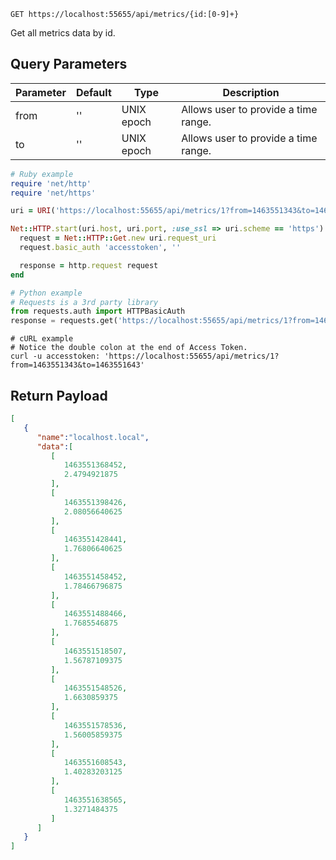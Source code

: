 `GET https://localhost:55655/api/metrics/{id:[0-9]+}`

Get all metrics data by id.


## Query Parameters

Parameter | Default | Type | Description
--------- | ------- | ---- | -----------
from | '' | UNIX epoch | Allows user to provide a time range.
to | '' | UNIX epoch | Allows user to provide a time range.

```ruby
# Ruby example
require 'net/http'
require 'net/https'

uri = URI('https://localhost:55655/api/metrics/1?from=1463551343&to=1463551643')

Net::HTTP.start(uri.host, uri.port, :use_ssl => uri.scheme == 'https') do |http|
  request = Net::HTTP::Get.new uri.request_uri
  request.basic_auth 'accesstoken', ''

  response = http.request request
end
```

```python
# Python example
# Requests is a 3rd party library
from requests.auth import HTTPBasicAuth
response = requests.get('https://localhost:55655/api/metrics/1?from=1463551343&to=1463551643', auth=HTTPBasicAuth('accesstoken', ''))
```

```shell
# cURL example
# Notice the double colon at the end of Access Token.
curl -u accesstoken: 'https://localhost:55655/api/metrics/1?from=1463551343&to=1463551643'
```

## Return Payload

```json
[
   {
      "name":"localhost.local",
      "data":[
         [
            1463551368452,
            2.4794921875
         ],
         [
            1463551398426,
            2.08056640625
         ],
         [
            1463551428441,
            1.76806640625
         ],
         [
            1463551458452,
            1.78466796875
         ],
         [
            1463551488466,
            1.7685546875
         ],
         [
            1463551518507,
            1.56787109375
         ],
         [
            1463551548526,
            1.6630859375
         ],
         [
            1463551578536,
            1.56005859375
         ],
         [
            1463551608543,
            1.40283203125
         ],
         [
            1463551638565,
            1.3271484375
         ]
      ]
   }
]
```
